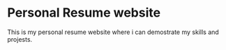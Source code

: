 # Personal Resume website

This is my personal resume website where i can demostrate my skills and projests.
